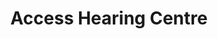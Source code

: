 ---
title: "Access Hearing Centre"
url: /dun-laoghaire/access-hearing-centre/
shop: hearing aids
---